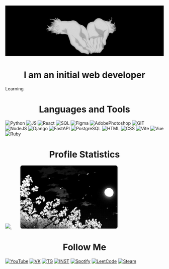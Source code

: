 [![Header](https://github.com/dontkillmeseptember/dontkillmeseptember/blob/main/assets/header.gif?raw=true)](https://www.youtube.com/watch?v=Xy_zGSpz_38)

<h1 align="center">
	I am an initial web developer
</h1>

Learning

<h1 align="center">
	Languages and Tools
</h1>

![Python](https://img.shields.io/badge/-Python-000000?style=for-the-badge&logo=Python&logoColor=d6d6d6)
![JS](https://img.shields.io/badge/-JavaScript-000000?style=for-the-badge&logo=JavaScript&logoColor=d6d6d6)
![React](https://img.shields.io/badge/-React-000000?style=for-the-badge&logo=React&logoColor=d6d6d6)
![SQL](https://img.shields.io/badge/-SQLite-000000?style=for-the-badge&logo=SQLite&logoColor=d6d6d6)
![Figma](https://img.shields.io/badge/-Figma-000000?style=for-the-badge&logo=Figma&logoColor=d6d6d6)
![AdobePhotoshop](https://img.shields.io/badge/-Photoshop-000000?style=for-the-badge&logo=AdobePhotoshop&logoColor=d6d6d6)
![GIT](https://img.shields.io/badge/-GIT-000000?style=for-the-badge&logo=GIT&logoColor=d6d6d6)
![NodeJS](https://img.shields.io/badge/-NodeJS-000000?style=for-the-badge&logo=Node.js&logoColor=d6d6d6)
![Django](https://img.shields.io/badge/-Django-000000?style=for-the-badge&logo=Django&logoColor=d6d6d6)
![FastAPI](https://img.shields.io/badge/-FastAPI-000000?style=for-the-badge&logo=FastAPI&logoColor=d6d6d6)
![PostgreSQL](https://img.shields.io/badge/-PostgreSQL-000000?style=for-the-badge&logo=PostgreSQL&logoColor=d6d6d6)
![HTML](https://img.shields.io/badge/-HTML-000000?style=for-the-badge&logo=HTML5&logoColor=d6d6d6)
![CSS](https://img.shields.io/badge/-CSS-000000?style=for-the-badge&logo=CSS3&logoColor=d6d6d6)
![Vite](https://img.shields.io/badge/-Vite-000000?style=for-the-badge&logo=Vite&logoColor=d6d6d6)
![Vue](https://img.shields.io/badge/-Vue-000000?style=for-the-badge&logo=Vue.js&logoColor=d6d6d6)
![Ruby](https://img.shields.io/badge/-Ruby-000000?style=for-the-badge&logo=Ruby&logoColor=d6d6d6)

<h1 align="center">
	Profile Statistics
</h1>

<a href="https://github.com/anuraghazra/github-readme-stats">
	<img height=200 src="https://github-readme-stats.vercel.app/api?username=dontkillmeseptember&show_icons=true&theme=dark&icon_color=d6d6d6&locale=en&hide_border=true&bg_color=000000" />
	<img  height=200 hspace=28
 src="https://github.com/dontkillmeseptember/dontkillmeseptember/blob/main/assets/header_two.png?raw=true" />
</a>

<h1 align="center">
	Follow Me
</h1>

[![YouTube](https://img.shields.io/badge/-YouTube-000000?style=for-the-badge&logo=YouTube&logoColor=d6d6d6)](https://www.youtube.com/channel/UCfIR8KClMlEUKm-xKMHZTVA)
[![VK](https://img.shields.io/badge/-VK-000000?style=for-the-badge&logo=VK&logoColor=d6d6d6)](https://vk.com/dontkillmeseptember)
[![TG](https://img.shields.io/badge/-Telegram-000000?style=for-the-badge&logo=Telegram&logoColor=d6d6d6)](https://t.me/slavkkkkk)
[![INST](https://img.shields.io/badge/-instagram-000000?style=for-the-badge&logo=instagram&logoColor=d6d6d6)](https://www.instagram.com/dontkillmeseptember/)
[![Spotify](https://img.shields.io/badge/-Spotify-000000?style=for-the-badge&logo=Spotify&logoColor=d6d6d6)](https://open.spotify.com/user/uen4j6kuiuxgc7jf2td9ludfz)
[![LeetCode](https://img.shields.io/badge/-LeetCode-000000?style=for-the-badge&logo=LeetCode&logoColor=d6d6d6)](https://leetcode.com/killmeseptember/)
[![Steam](https://img.shields.io/badge/-Steam-000000?style=for-the-badge&logo=Steam&logoColor=d6d6d6)](https://steamcommunity.com/id/dontkillmeseptember/)